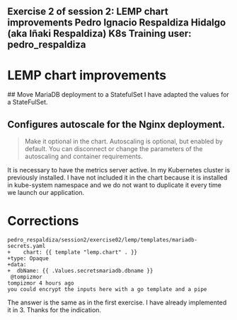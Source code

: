 Exercise 2 of session 2: LEMP chart improvements
Pedro Ignacio Respaldiza Hidalgo (aka Iñaki Respaldiza) 
K8s Training user: pedro_respaldiza
---

# LEMP chart improvements

## Move MariaDB deployment to a StatefulSet
I have adapted the values for a StateFulSet.

## Configures autoscale for the Nginx deployment.
> Make it optional in the chart.
Autoscaling is optional, but enabled by default. You can disconnect or change the parameters of the autoscaling and container requirements.

It is necessary to have the metrics server active. In my Kubernetes cluster is previously installed. I have not included it in the chart because it is installed in kube-system namespace and we do not want to duplicate it every time we launch our application.


# Corrections

~~~
pedro_respaldiza/session2/exercise02/lemp/templates/mariadb-secrets.yaml
+    chart: {{ template "lemp.chart" . }}
+type: Opaque
+data:
+  dbName: {{ .Values.secretsmariadb.dbname }}
 @tompizmor
tompizmor 4 hours ago
you could encrypt the inputs here with a go template and a pipe
~~~
The answer is the same as in the first exercise. I have already implemented it in 3. Thanks for the indication.
~~~

